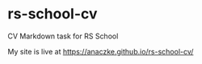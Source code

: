 # rs-school-cv
CV Markdown task for RS School

My site is live at https://anaczke.github.io/rs-school-cv/
